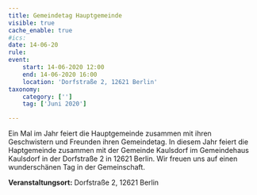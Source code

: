 ```yaml
---
title: Gemeindetag Hauptgemeinde
visible: true
cache_enable: true
#ics: 
date: 14-06-20
rule: 
event:
	start: 14-06-2020 12:00
	end: 14-06-2020 16:00
	location: 'Dorfstraße 2, 12621 Berlin'
taxonomy:
	category: ['']
	tag: ['Juni 2020']

---
```

Ein Mal im Jahr feiert die Hauptgemeinde zusammen mit ihren Geschwistern und Freunden ihren Gemeindetag. In diesem Jahr feiert die Haptgemeinde zusammen mit der Gemeinde Kaulsdorf im Gemeindehaus Kaulsdorf in der Dorfstraße 2 in 12621 Berlin. Wir freuen uns auf einen wunderschänen Tag in der Gemeinschaft.


**Veranstaltungsort:** Dorfstraße 2, 12621 Berlin


